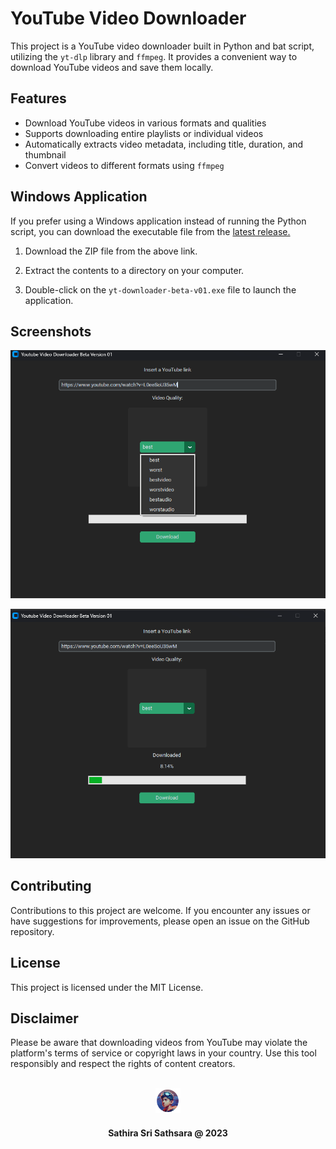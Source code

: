 # YouTube Video Downloader

This project is a YouTube video downloader built in Python and bat script, utilizing the `yt-dlp` library and `ffmpeg`. It provides a convenient way to download YouTube videos and save them locally.

## Features

- Download YouTube videos in various formats and qualities
- Supports downloading entire playlists or individual videos
- Automatically extracts video metadata, including title, duration, and thumbnail
- Convert videos to different formats using `ffmpeg`

## Windows Application
If you prefer using a Windows application instead of running the Python script, you can download the executable file from the <a href="https://github.com/SathiraSriSathsara/yt-downloader/releases/download/beta-v01/yt-downloader-beta_v01.zip">latest release.</a>

1. Download the ZIP file from the above link.

2. Extract the contents to a directory on your computer.

3. Double-click on the `yt-downloader-beta-v01.exe` file to launch the application.


## Screenshots 

![ss](ss3.png)

![ss](ss2.png)

## Contributing

Contributions to this project are welcome. If you encounter any issues or have suggestions for improvements, please open an issue on the GitHub repository.


## License

This project is licensed under the MIT License.

## Disclaimer

Please be aware that downloading videos from YouTube may violate the platform's terms of service or copyright laws in your country. Use this tool responsibly and respect the rights of content creators.



<br>

<div align="center">
	<img src="https://github.com/SathiraSriSathsara/SathiraSriSathsara/blob/main/icon.png" width="40">
	<h4>Sathira Sri Sathsara @ 2023</h4>
</div>	


